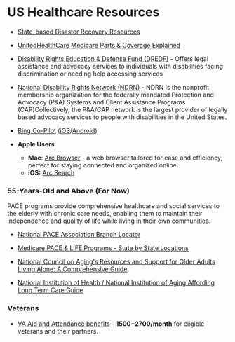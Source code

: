 # US Healthcare Resources

* [State-based Disaster Recovery Resources](https://www.fema.gov/assistance/individual/disaster-survivors/state-local-referral-lists)

* [UnitedHealthCare Medicare Parts & Coverage Explained](https://www.uhc.com/medicare/medicare-education/medicare-parts-and-medigap-plans.html)

* [Disability Rights Education & Defense Fund (DREDF)](https://dredf.org/contact/) - Offers legal assistance and advocacy services to individuals with disabilities facing discrimination or needing help accessing services

* [National Disability Rights Network (NDRN)](https://www.ndrn.org/about/ndrn-member-agencies/) - NDRN is the nonprofit membership organization for the federally mandated Protection and Advocacy (P&A) Systems and Client Assistance Programs (CAP)Collectively, the P&A/CAP network is the largest provider of legally based advocacy services to people with disabilities in the United States.



* [Bing Co-Pilot](https://www.bing.com/copilot) ([iOS](https://apps.apple.com/us/app/microsoft-copilot/id6472538445)/[Android](https://play.google.com/store/apps/details?id=com.microsoft.copilot))

* **Apple Users**:
    * **Mac**: [Arc Browser](https://arc.net/) - a web browser tailored for ease and efficiency, perfect for staying connected and organized online.
    * **iOS:** [Arc Search](https://apps.apple.com/us/app/arc-search-find-it-faster/id6472513080)


### 55-Years-Old and Above (For Now)
PACE programs provide comprehensive healthcare and social services to the elderly with chronic care needs, enabling them to maintain their independence and quality of life while living in their own communities.

* [National PACE Association Branch Locator](https://www.npaonline.org/find-a-pace-program)

* [Medicare PACE & LIFE Programs - State by State Locations](https://www.payingforseniorcare.com/medicare/pace-medicare/provider-list)

* [National Council on Aging's Resources and Support for Older Adults Living Alone: A Comprehensive Guide](https://www.ncoa.org/adviser/medical-alert-systems/support-for-older-adults-living-alone/)

* [National Institution of Health / National Institution of Aging Affording Long Term Care Guide](https://www.nia.nih.gov/health/long-term-care/paying-long-term-care)

### Veterans

* [VA Aid and Attendance benefits](https://www.va.gov/pension/aid-attendance-housebound/) - **$1500-$2700/month** for eligible veterans and their partners.
